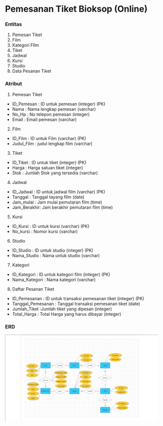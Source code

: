 # Pemesanan Tiket Bioksop (Online)

### Entitas
1. Pemesan Tiket
2. Film
3. Kategori FIlm
4. Tiket
5. Jadwal
6. Kursi
7. Studio
8. Data Pesanan Tiket

### Atribut
1. Pemesan Tiket
- ID_Pemesan : ID untuk pemesan (integer) (PK)
- Nama : Nama lengkap pemesan (varchar)
- No_Hp : No telepon pemesan (integer)
- Email : Email pemesan (varchar)

2. Film
- ID_Film : ID untuk Film (varchar) (PK)
- Judul_Film : judul lengkap film (varchar)

3. Tiket
- ID_Tiket : ID untuk tiket (integer) (PK)
- Harga : Harga satuan tiket (integer)
- Stok : Jumlah Stok yang tersedia (varchar)

4. Jadwal
- ID_Jadwal : ID untuk jadwal film (varchar) (PK)
- Tanggal : Tanggal tayang film (date)
- Jam_mulai : Jam mulai pemutaran film (time)
- Jam_Berakhir: Jam berakhir pemutaran film (time)

5. Kursi 
- ID_Kursi : ID untuk kursi (varchar) (PK)
- No_kursi : Nomor kursi (varchar)

6. Studio
- ID_Studio : ID untuk studio (integer) (PK)
- Nama_Studio : Nama untuk studio (varchar)

7. Kategori
- ID_Kategori : ID untuk kategori film (integer) (PK)
- Nama_Kategori : Nama kategori (varchar)

8. Daftar Pesanan Tiket
- ID_Pemesanan : ID untuk transaksi pemesanan tiket (integer) (PK)
- Tanggal_Pemesanan : Tanggal transaksi pemesanan tiket (date)
- Jumlah_Tiket :Jumlah tiket yang dipesan (integer)
- Total_Harga : Total Harga yang harus dibayar (integer)

### ERD

![](./img/erd.png)



